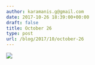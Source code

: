 ```yaml
---
author: karamanis.g@gmail.com
date: 2017-10-26 18:39:00+00:00
draft: false
title: October 26
type: post
url: /blog/2017/10/october-26
---
```




  
   ![](https://images.squarespace-cdn.com/content/v1/4f3f61bae4b063b909445965/1509030814383-81NLARY8AT71GLXN5OS6/ke17ZwdGBToddI8pDm48kK60W-ob1oA2Fm-j4E_9NQB7gQa3H78H3Y0txjaiv_0fDoOvxcdMmMKkDsyUqMSsMWxHk725yiiHCCLfrh8O1z4YTzHvnKhyp6Da-NYroOW3ZGjoBKy3azqku80C789l0kD6Ec8Uq9YczfrzwR7e2Mh5VMMOxnTbph8FXiclivDQnof69TlCeE0rAhj6HUpXkw/IMG_2501.jpg?format=original)

  


